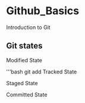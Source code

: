 # Github_Basics
Introduction to Git

## Git states
Modified State

'''bash
git add <filename>
Tracked State

Staged State

Committed State
